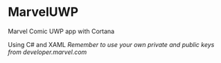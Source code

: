 # MarvelUWP
Marvel Comic UWP app with Cortana

Using C# and XAML *Remember to use your own private and public keys from developer.marvel.com*
